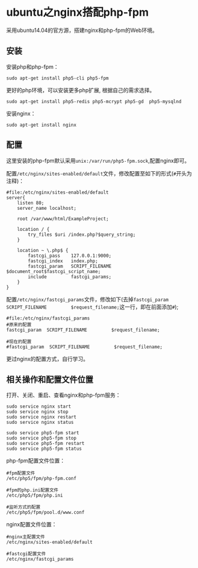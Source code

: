 # ubuntu之nginx搭配php-fpm
采用ubuntu14.04的官方源，搭建nginx和php-fpm的Web环境。
## 安装
安装php和php-fpm：
```
sudo apt-get install php5-cli php5-fpm
```
更好的php环境，可以安装更多php扩展, 根据自己的需求选择。
```
sudo apt-get install php5-redis php5-mcrypt php5-gd  php5-mysqlnd
```
安装nginx：
```
sudo apt-get install nginx
```
## 配置
这里安装的php-fpm默认采用`unix:/var/run/php5-fpm.sock`,配置nginx即可。

配置`/etc/nginx/sites-enabled/default`文件，修改配置至如下的形式(`#`开头为注释)：
```
#file:/etc/nginx/sites-enabled/default
server{
    listen 80;
    server_name localhost;

    root /var/www/html/ExampleProject;

    location / {
        try_files $uri /index.php?$query_string;
    }

    location ~ \.php$ {
        fastcgi_pass    127.0.0.1:9000;
        fastcgi_index   index.php;
        fastcgi_param   SCRIPT_FILENAME  $document_root$fastcgi_script_name;
        include         fastcgi_params;
    }
}

```
配置`/etc/nginx/fastcgi_params`文件，修改如下(去掉`fastcgi_param  SCRIPT_FILENAME         $request_filename;`这一行，即在前面添加`#`);
```
#file:/etc/nginx/fastcgi_params
#原来的配置
fastcgi_param  SCRIPT_FILENAME         $request_filename;

#现在的配置
#fastcgi_param  SCRIPT_FILENAME         $request_filename;
```

更过nginx的配置方式，自行学习。
## 相关操作和配置文件位置
打开、关闭、重启、查看nginx和php-fpm服务：
```
sudo service nginx start
sudo service nginx stop
sudo service nginx restart
sudo service nginx status

sudo service php5-fpm start
sudo service php5-fpm stop
sudo service php5-fpm restart
sudo service php5-fpm status
```
php-fpm配置文件位置：
```
#fpm配置文件
/etc/php5/fpm/php-fpm.conf

#fpm的php.ini配置文件
/etc/php5/fpm/php.ini

#监听方式的配置
/etc/php5/fpm/pool.d/www.conf
```
nginx配置文件位置：
```
#nginx主配置文件
/etc/nginx/sites-enabled/default

#fastcgi配置文件
/etc/nginx/fastcgi_params
```